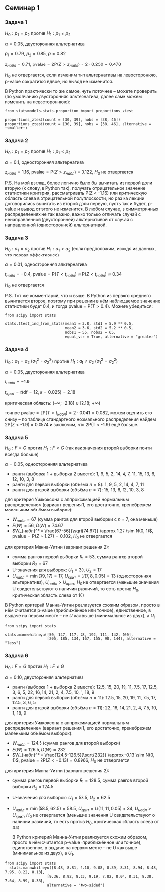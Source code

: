 ## Семинар 1
### Задача 1

$H_0: p_1 = p_2$ против
$H_1: p_1 \ne p_2$

$\alpha = 0.05$, двусторонняя альтернатива

$\hat{p}_1 = 0.79$, $\hat{p}_2 = 0.85$,
$\hat{p} = 0.82$

$z_{набл} = 0.71$, $\text{pvalue} = 2\text{P}(Z > z_{набл}) = 2 \cdot 0.239 = 0.478$

$H_0$ не отвергается, если изменим тип альтернативы на левосторонюю, p-value сократится вдвое, но вывод не изменится.

В Python практически то же самое, чуть поточнее – можете проверить (по умолчанию двусторонняя альтернатива, 
далее сами можем изменить на левостороннюю):


```{python}
from statsmodels.stats.proportion import proportions_ztest

proportions_ztest(count = [30, 39], nobs = [38, 46])
proportions_ztest(count = [30, 39], nobs = [38, 46], alternative = "smaller")
```

### Задача 2

$H_0: p_1 = p_2$ против
$H_1: p_1 < p_2$

$\alpha = 0.1$, односторонняя альтернатива

$z_{набл} = 1.16$, $\text{pvalue} = \text{P}(Z > z_{набл}) = 0.122$, $H_0$ не отвергается

P.S. На мой взгляд, более логично было бы вычитать из первой доли вторую (к слову, в Python так), получать отрицательное 
значение статистики критерия, рассматривать P(Z < -1.16) или критическую область слева в отрицательной полуплоскости, но раз на лекции договорились вычитать 
из второй доли первую, пусть так и будет, p-value и вывод от этого не изменится. В любом случае, в симметричных распределениях 
не так важно, важно только отличать случай с ненаправленной (двусторонней) альтернативой от случая с направленной (односторонней) альтернативой. 

### Задача 3

$H_0: a_1 = a_2$ против $H_1: a_1 > a_2$ (если предположим, исходя из данных, что первая эффективнее)

$\alpha = 0.01$, односторонняя альтернатива

$t_{набл} = -0.4$, $\text{pvalue} = \text{P}(T < t_{набл}) \approx \text{P}(Z < t_{набл})\approx 0.34$

$H_0$ не отвергается

P.S. Тот же комментарий, что и выше. В Python из первого среднего вычитается второе, поэтому при решении в нём 
наблюдаемое значение статистики будет 0.4, и тогда $\text{pvalue} = \text{P}(T > 0.4)$. Можете убедиться:

```{python}
from scipy import stats

stats.ttest_ind_from_stats(mean1 = 3.8, std1 = 5.9 ** 0.5, 
                           mean2 = 3.6, std2 = 5.2 ** 0.5,
                           nobs1 = 55, nobs2 = 65, 
                           equal_var = True, alternative = "greater")
```

### Задача 4

$H_0: a_1 = a_2 \text{ }(\sigma^2_1 = \sigma^2_2)$ против
$H_1: a_1 \ne a_2 \text{ }(\sigma^2_1 = \sigma^2_2)$

$\alpha = 0.05$, двусторонняя альтернатива

$t_{набл} = -1.9$

$t_{крит} = t(\text{df}=12, \alpha = 0.025) = 2.18$

критическая область: (-∞; -2.18] ∪ [2.18; +∞)

точное $\text{pvalue} = 2\text{P}(T < t_{набл}) = 2 \cdot 0.041 = 0.082$, можем оценить его снизу – 
по таблице стандартного нормального распределения найдем 2P(Z < -1.9) = 0.0574 и заключим, что 2P(T < -1.9) ещё больше.

### Задача 5

$H_0: F = G$ против $H_1: F < G$ (так как значения второй выборки почти всегда больше)

$\alpha = 0.05$, односторонняя альтернатива

* ранги (выборка 1 + выборка 2 вместе):  1,  9, 5, 2, 14, 4, 7, 11, 15, 13, 6, 12, 10, 3, 8
* ранги для первой выборки (объёма $n = 8$): 1, 9, 5, 2, 14, 4, 7, 11
* ранги для второй выборки (объёма $n = 7$): 15, 13, 6, 12, 10, 3, 8

для критерия Уилкоксона c аппроксимацией нормальным распределением (вариант решения 1, его достаточно, пренебрежем маленьким объёмом выборок): 

* $W_{набл} = 67$ (сумма рангов для второй выборки c $n=7$, она меньше)
* $E(W) = 56$, $D(W) = 74.67$
* $W_{набл}^* = \frac{67-56}{\sqrt{74.67}} \approx 1.27 \sim  N(0, 1)$, $\text{pvalue} = \text{P}(Z > 1.27) = 0.102$, $H_0$ не отвергается

для критерия Манна-Уитни (вариант решения 2): 

* сумма рангов первой выборки $R_1 = 53$, сумма рангов второй выборки $R_2 = 67$
* U-значения для выборок: $U_1 = 39$, $U_2 = 17$
* $U_{набл} = \min(39, 17) = 17$, $U_{крит} = U(7, 8, 0.05) = 13$ (односторонняя альтернатива), $U_{набл} > U_{крит}$, $H_0$ не отвергается
  (меньшие значения U свидетельствуют о наличии различий, то есть против $H_0$, критическая область слева от 10)

В Python критерий Манна-Уитни реализуется схожим образом, просто в нём считается p-value (приближённое или точное), 
единственное, в выдаче на первом месте – не $U$ как выше (минимальное из двух), а $U_1$.

```{python}
from scipy import stats
  
stats.mannwhitneyu([50, 147, 117, 78, 192, 111, 142, 160], 
                   [205, 185, 134, 167, 155, 90, 144], alternative = "less")
```

### Задача 6

$H_0: F = G$ против $H_1: F \ne G$

$\alpha = 0.10$, двусторонняя альтернатива

* ранги (выборка 1 + выборка 2 вместе): 12.5, 15, 20, 19, 11, 7.5, 17, 12.5, 3, 6, 5, 22, 16, 14, 21, 2, 4, 7.5, 10, 1, 18, 9
* ранги для первой выборки (объёма $n = 11$): 12.5, 15, 20, 19, 11, 7.5, 17, 12.5, 3, 6, 5
* ранги для второй выборки (объёма $n = 11$): 22, 16, 14, 21, 2, 4, 7.5, 10, 1, 18, 9

для критерия Уилкоксона c аппроксимацией нормальным распределением (вариант решения 1, его достаточно, пренебрежем маленьким объёмом выборок): 

* $W_{набл} = 124.5$ (сумма рангов для второй выборки)
* $E(W) = 126.5$, $D(W) \approx 232$
* $W_{набл}^* = \frac{124.5-126.5}{\sqrt{232}} \approx -0.13 \sim  N(0, 1)$, $\text{pvalue} = 2\text{P}(Z < -0.13) = 0.8966$, $H_0$ не отвергается

для критерия Манна-Уитни (вариант решения 2): 

* сумма рангов первой выборки $R_1 = 128.5$, сумма рангов второй выборки $R_2 = 124.5$
* U-значения для выборок: $U_1 = 58.5$, $U_2 = 62.5$
* $U_{набл} = \min(58.5, 62.5) = 58.5$, $U_{крит} = U(11, 11, 0.05) = 34$, $U_{набл} > U_{крит}$, $H_0$ не отвергается
  (меньшие значения U свидетельствуют о наличии различий, то есть против $H_0$, критическая область слева от 34)

  В Python критерий Манна-Уитни реализуется схожим образом, просто в нём считается p-value (приближённое или точное), 
единственное, в выдаче на первом месте – не $U$ как выше (минимальное из двух), а $U_1$.

```{python}
from scipy import stats
  stats.mannwhitneyu([8.48, 8.81, 9.10, 9.08, 8.39, 8.31, 8.94, 8.48, 7.95, 8.22, 8.13], 
                   [9.36, 8.92, 8.63, 9.19, 7.82, 8.04, 8.31, 8.38, 7.64, 8.99, 8.33], 
                   alternative = "two-sided")
```
